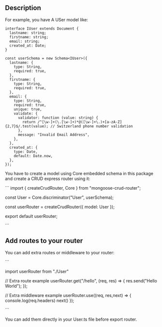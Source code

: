 ## Description

For example, you have A USer model like:

```
interface IUser extends Document {
  lastname: string;
  firstname: string;
  email: string;
  created_at: Date;
}

const userSchema = new Schema<IUser>({
  lastname: {
    type: String,
    required: true,
  },
  firstname: {
    type: String,
    required: true,
  },
  email: {
    type: String,
    required: true,
    unique: true,
    validate: {
      validator: function (value: string) {
        return /^[\w-]+(\.[\w-]+)*@([\w-]+\.)+[a-zA-Z]{2,7}$/.test(value); // Switzerland phone number validation
      },
      message: "Invalid Email Address",
    },
  },
  created_at: {
    type: Date,
    default: Date.now,
  },
});

```


You have to create a model using Core embedded schema in this package and create a CRUD express router using it:


´´´
import { createCrudRouter, Core } from "mongoose-crud-router";

const User = Core.discriminator("User", userSchema);

const userRouter = createCrudRouter<IUser>({ model: User });

export default userRouter;

´´´


## Add routes to your router

You can add extra routes or middleware to your router:


´´´

import userRouter from "./User"

// Extra route example
userRouter.get("/hello", (req, res) => {
  res.send("Hello World");
});

// Extra middleware example
userRouter.use((req, res,next) => {
  console.log(req.headers)
  next()
});


´´´


You can add them directly in your User.ts file before export router.

